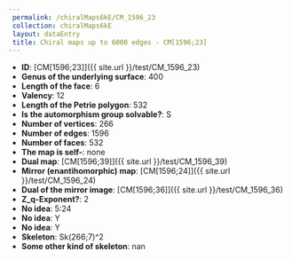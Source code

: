 ```yaml
--- 
 permalink: /chiralMaps6kE/CM_1596_23 
 collection: chiralMaps6kE
 layout: dataEntry
 title: Chiral maps up to 6000 edges - CM[1596;23]
---
```


- **ID**: [CM[1596;23]]({{ site.url }}/test/CM_1596_23)
- **Genus of the underlying surface**: 400
- **Length of the face**: 6
- **Valency**: 12
- **Length of the Petrie polygon**: 532
- **Is the automorphism group solvable?**: S
- **Number of vertices**: 266
- **Number of edges**: 1596
- **Number of faces**: 532
- **The map is self-**: none
- **Dual map**: [CM[1596;39]]({{ site.url }}/test/CM_1596_39)
- **Mirror (enantihomorphic) map**: [CM[1596;24]]({{ site.url }}/test/CM_1596_24)
- **Dual of the mirror image**: [CM[1596;36]]({{ site.url }}/test/CM_1596_36)
- **Z_q-Exponent?**: 2
- **No idea**:  5:24
- **No idea**: Y
- **No idea**: Y
- **Skeleton**: Sk(266;7)^2
- **Some other kind of skeleton**: nan
